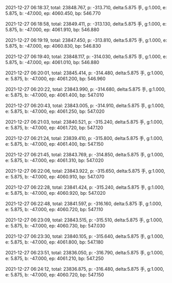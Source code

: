2021-12-27 06:18:37, total: 23848.767, p: -313.710, delta:5.875 手, g:1.000, e: 5.875, b: -47.000, ep: 4060.450, bp: 546.770

2021-12-27 06:18:58, total: 23849.411, p: -313.130, delta:5.875 手, g:1.000, e: 5.875, b: -47.000, ep: 4061.910, bp: 546.880

2021-12-27 06:19:19, total: 23847.450, p: -313.810, delta:5.875 手, g:1.000, e: 5.875, b: -47.000, ep: 4060.830, bp: 546.830

2021-12-27 06:19:40, total: 23848.117, p: -314.030, delta:5.875 手, g:1.000, e: 5.875, b: -47.000, ep: 4061.010, bp: 546.880

2021-12-27 06:20:01, total: 23845.414, p: -314.480, delta:5.875 手, g:1.000, e: 5.875, b: -47.000, ep: 4061.200, bp: 546.960

2021-12-27 06:20:22, total: 23843.990, p: -314.680, delta:5.875 手, g:1.000, e: 5.875, b: -47.000, ep: 4061.400, bp: 547.010

2021-12-27 06:20:43, total: 23843.005, p: -314.910, delta:5.875 手, g:1.000, e: 5.875, b: -47.000, ep: 4061.250, bp: 547.020

2021-12-27 06:21:03, total: 23840.521, p: -315.240, delta:5.875 手, g:1.000, e: 5.875, b: -47.000, ep: 4061.720, bp: 547.120

2021-12-27 06:21:24, total: 23839.410, p: -315.800, delta:5.875 手, g:1.000, e: 5.875, b: -47.000, ep: 4061.400, bp: 547.150

2021-12-27 06:21:45, total: 23843.769, p: -314.850, delta:5.875 手, g:1.000, e: 5.875, b: -47.000, ep: 4061.310, bp: 547.020

2021-12-27 06:22:06, total: 23843.922, p: -315.650, delta:5.875 手, g:1.000, e: 5.875, b: -47.000, ep: 4060.910, bp: 547.070

2021-12-27 06:22:28, total: 23841.424, p: -315.240, delta:5.875 手, g:1.000, e: 5.875, b: -47.000, ep: 4060.920, bp: 547.020

2021-12-27 06:22:48, total: 23841.597, p: -316.160, delta:5.875 手, g:1.000, e: 5.875, b: -47.000, ep: 4060.720, bp: 547.110

2021-12-27 06:23:09, total: 23843.515, p: -315.510, delta:5.875 手, g:1.000, e: 5.875, b: -47.000, ep: 4060.730, bp: 547.030

2021-12-27 06:23:30, total: 23840.105, p: -315.640, delta:5.875 手, g:1.000, e: 5.875, b: -47.000, ep: 4061.800, bp: 547.180

2021-12-27 06:23:51, total: 23836.050, p: -316.790, delta:5.875 手, g:1.000, e: 5.875, b: -47.000, ep: 4061.210, bp: 547.250

2021-12-27 06:24:12, total: 23836.875, p: -316.480, delta:5.875 手, g:1.000, e: 5.875, b: -47.000, ep: 4060.720, bp: 547.150